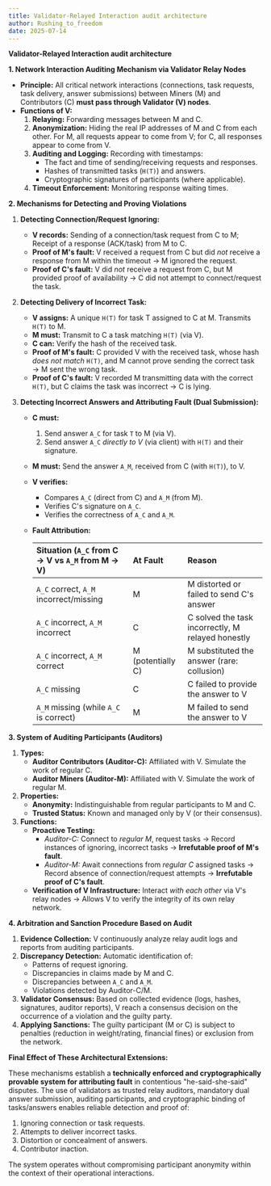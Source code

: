 ```yaml
---
title: Validator-Relayed Interaction audit architecture
author: Rushing_to_freedom
date: 2025-07-14
---
```


**Validator-Relayed Interaction audit architecture**


**1. Network Interaction Auditing Mechanism via Validator Relay Nodes**
*   **Principle:** All critical network interactions (connections, task requests, task delivery, answer submissions) between Miners (M) and Contributors (C) **must pass through Validator (V) nodes**.
*   **Functions of V:**
    1.  **Relaying:** Forwarding messages between M and C.
    2.  **Anonymization:** Hiding the real IP addresses of M and C from each other. For M, all requests appear to come from V; for C, all responses appear to come from V.
    3.  **Auditing and Logging:** Recording with timestamps:
        *   The fact and time of sending/receiving requests and responses.
        *   Hashes of transmitted tasks (`H(T)`) and answers.
        *   Cryptographic signatures of participants (where applicable).
    4.  **Timeout Enforcement:** Monitoring response waiting times.

**2. Mechanisms for Detecting and Proving Violations**

1.  **Detecting Connection/Request Ignoring:**
    *   **V records:** Sending of a connection/task request from C to M; Receipt of a response (ACK/task) from M to C.
    *   **Proof of M's fault:** V received a request from C but did *not* receive a response from M within the timeout → M ignored the request.
    *   **Proof of C's fault:** V did *not* receive a request from C, but M provided proof of availability → C did not attempt to connect/request the task.

2.  **Detecting Delivery of Incorrect Task:**
    *   **V assigns:** A unique `H(T)` for task T assigned to C at M. Transmits `H(T)` to M.
    *   **M must:** Transmit to C a task matching `H(T)` (via V).
    *   **C can:** Verify the hash of the received task.
    *   **Proof of M's fault:** C provided V with the received task, whose hash *does not match* `H(T)`, and M cannot prove sending the correct task → M sent the wrong task.
    *   **Proof of C's fault:** V recorded M transmitting data with the correct `H(T)`, but C claims the task was incorrect → C is lying.

3.  **Detecting Incorrect Answers and Attributing Fault (Dual Submission):**
    *   **C must:**
        1.  Send answer `A_C` for task `T` to M (via V).
        2.  Send answer `A_C` *directly to V* (via client) with `H(T)` and their signature.
    *   **M must:** Send the answer `A_M`, received from C (with `H(T)`), to V.
    *   **V verifies:**
        *   Compares `A_C` (direct from C) and `A_M` (from M).
        *   Verifies C's signature on `A_C`.
        *   Verifies the correctness of `A_C` and `A_M`.
    *   **Fault Attribution:**

        | Situation (`A_C` from C -> V vs `A_M` from M -> V) | At Fault | Reason |
        | :------------------------------------------ | :------ | :------ |
        | `A_C` correct, `A_M` incorrect/missing      | M       | M distorted or failed to send C's answer |
        | `A_C` incorrect, `A_M` incorrect             | C       | C solved the task incorrectly, M relayed honestly |
        | `A_C` incorrect, `A_M` correct               | M (potentially C) | M substituted the answer (rare: collusion) |
        | `A_C` missing                               | C       | C failed to provide the answer to V |
        | `A_M` missing (while `A_C` is correct)       | M       | M failed to send the answer to V |

**3. System of Auditing Participants (Auditors)**

1.  **Types:**
    *   **Auditor Contributors (Auditor-C):** Affiliated with V. Simulate the work of regular C.
    *   **Auditor Miners (Auditor-M):** Affiliated with V. Simulate the work of regular M.
2.  **Properties:**
    *   **Anonymity:** Indistinguishable from regular participants to M and C.
    *   **Trusted Status:** Known and managed only by V (or their consensus).
3.  **Functions:**
    *   **Proactive Testing:**
        *   *Auditor-C:* Connect to *regular M*, request tasks → Record instances of ignoring, incorrect tasks → **Irrefutable proof of M's fault**.
        *   *Auditor-M:* Await connections from *regular C* assigned tasks → Record absence of connection/request attempts → **Irrefutable proof of C's fault**.
    *   **Verification of V Infrastructure:** Interact *with each other* via V's relay nodes → Allows V to verify the integrity of its own relay network.

**4. Arbitration and Sanction Procedure Based on Audit**

1.  **Evidence Collection:** V continuously analyze relay audit logs and reports from auditing participants.
2.  **Discrepancy Detection:** Automatic identification of:
    *   Patterns of request ignoring.
    *   Discrepancies in claims made by M and C.
    *   Discrepancies between `A_C` and `A_M`.
    *   Violations detected by Auditor-C/M.
3.  **Validator Consensus:** Based on collected evidence (logs, hashes, signatures, auditor reports), V reach a consensus decision on the occurrence of a violation and the guilty party.
4.  **Applying Sanctions:** The guilty participant (M or C) is subject to penalties (reduction in weight/rating, financial fines) or exclusion from the network.

**Final Effect of These Architectural Extensions:**

These mechanisms establish a **technically enforced and cryptographically provable system for attributing fault** in contentious "he-said-she-said" disputes. The use of validators as trusted relay auditors, mandatory dual answer submission, auditing participants, and cryptographic binding of tasks/answers enables reliable detection and proof of:
1.  Ignoring connection or task requests.
2.  Attempts to deliver incorrect tasks.
3.  Distortion or concealment of answers.
4.  Contributor inaction.

The system operates without compromising participant anonymity within the context of their operational interactions.
